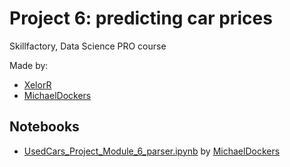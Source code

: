 # Project 6: predicting car prices

Skillfactory, Data Science PRO course

Made by:

- [XelorR](https://github.com/XelorR)
- [MichaelDockers](https://github.com/MichaelDockers)

## Notebooks

- [UsedCars_Project_Module_6_parser.ipynb](UsedCars_Project_Module_6_parser.ipynb) by [MichaelDockers](https://github.com/MichaelDockers)
